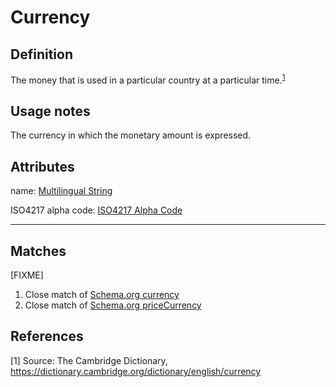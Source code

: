 # Currency

## Definition
The money that is used in a particular country at a particular time.<sup>[1](#fn1)</sup>

## Usage notes
The currency in which the monetary amount is expressed.

## Attributes
name: [Multilingual String](../datatypes/Multilingual_String.md)

ISO4217 alpha code: [ISO4217 Alpha Code](../datatypes/ISO4217_Alpha_Code.md)

---

## Matches
[FIXME]
1. Close match of [Schema.org currency](https://schema.org/currency)
2. Close match of [Schema.org priceCurrency](https://schema.org/priceCurrency)

## References
<a name="fn1">\[1\]</a> Source: The Cambridge Dictionary, https://dictionary.cambridge.org/dictionary/english/currency
